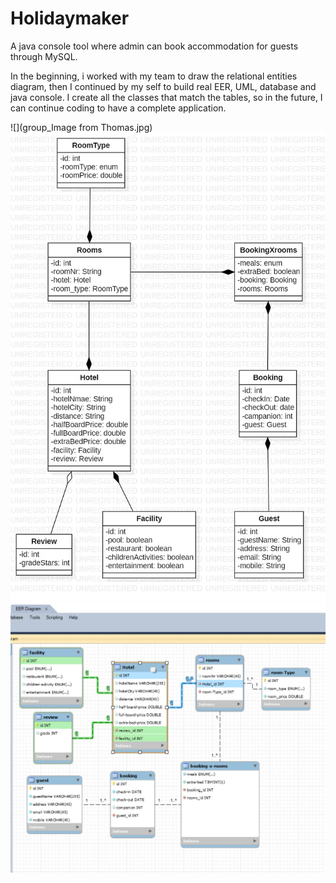 # Holidaymaker
 A java console tool where admin can book accommodation for guests through MySQL.
 
In the beginning, i worked with my team to draw the relational entities diagram, then I continued by my self 
to build real EER, UML, database and java console.
I create all the classes that match the tables, so in the future, I can continue coding to have a complete application.


![](group_Image from Thomas.jpg)
![](UML.jpg)
![](EER.jpg)
